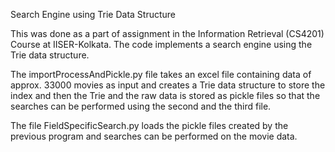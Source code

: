 Search Engine using Trie Data Structure

This was done as a part of assignment in the Information Retrieval (CS4201) Course at IISER-Kolkata. The code implements a search engine using the Trie data structure.

The importProcessAndPickle.py file takes an excel file containing data of approx. 33000 movies as input and creates a Trie data structure to store the index and then the Trie
and the raw data is stored as pickle files so that the searches can be performed using the second and the third file.

The file FieldSpecificSearch.py loads the pickle files created by the previous program and searches can be performed on the movie data.

